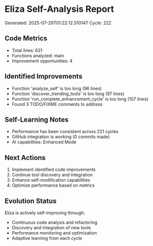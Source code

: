 # Eliza Self-Analysis Report
Generated: 2025-07-29T01:22:12.510147
Cycle: 222

## Code Metrics
- Total lines: 621
- Functions analyzed: main
- Improvement opportunities: 4

## Identified Improvements
- Function 'analyze_self' is too long (96 lines)
- Function 'discover_trending_tools' is too long (97 lines)
- Function 'run_complete_enhancement_cycle' is too long (107 lines)
- Found 3 TODO/FIXME comments to address

## Self-Learning Notes
- Performance has been consistent across 221 cycles
- GitHub integration is working (0 commits made)
- AI capabilities: Enhanced Mode

## Next Actions
1. Implement identified code improvements
2. Continue tool discovery and integration
3. Enhance self-modification capabilities
4. Optimize performance based on metrics

## Evolution Status
Eliza is actively self-improving through:
- Continuous code analysis and refactoring
- Discovery and integration of new tools
- Performance monitoring and optimization
- Adaptive learning from each cycle
